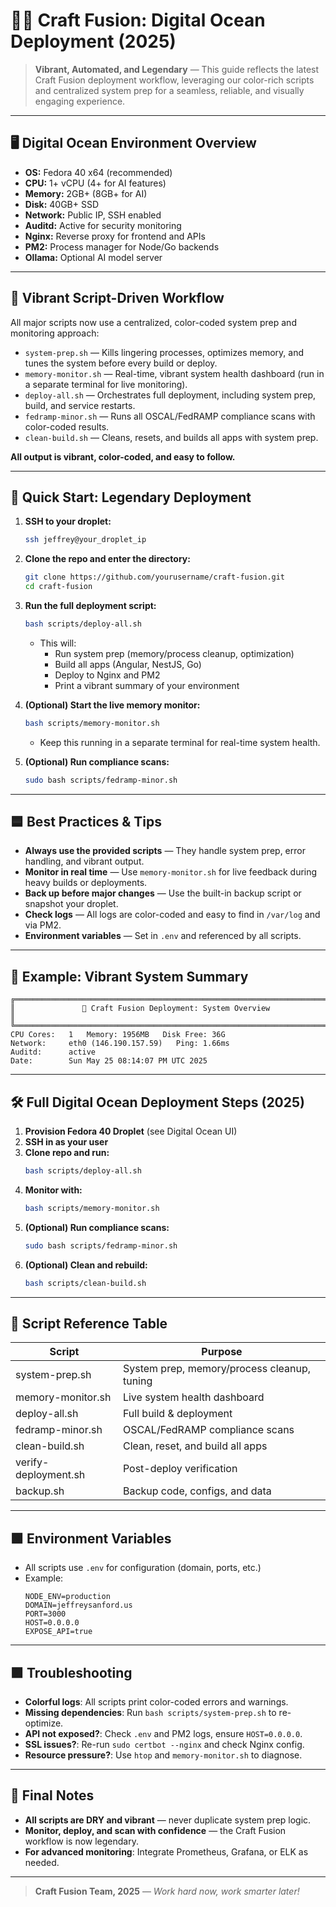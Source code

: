 <!-- Vibrant Digital Ocean Deployment Guide (2025 Edition) -->

# 🌈🚀 Craft Fusion: Digital Ocean Deployment (2025)

> **Vibrant, Automated, and Legendary** — This guide reflects the latest Craft Fusion deployment workflow, leveraging our color-rich scripts and centralized system prep for a seamless, reliable, and visually engaging experience.

---

## 🖥️ Digital Ocean Environment Overview

- **OS:** Fedora 40 x64 (recommended)
- **CPU:** 1+ vCPU (4+ for AI features)
- **Memory:** 2GB+ (8GB+ for AI)
- **Disk:** 40GB+ SSD
- **Network:** Public IP, SSH enabled
- **Auditd:** Active for security monitoring
- **Nginx:** Reverse proxy for frontend and APIs
- **PM2:** Process manager for Node/Go backends
- **Ollama:** Optional AI model server

---

## 🎨 Vibrant Script-Driven Workflow

All major scripts now use a centralized, color-coded system prep and monitoring approach:

- `system-prep.sh` — Kills lingering processes, optimizes memory, and tunes the system before every build or deploy.
- `memory-monitor.sh` — Real-time, vibrant system health dashboard (run in a separate terminal for live monitoring).
- `deploy-all.sh` — Orchestrates full deployment, including system prep, build, and service restarts.
- `fedramp-minor.sh` — Runs all OSCAL/FedRAMP compliance scans with color-coded results.
- `clean-build.sh` — Cleans, resets, and builds all apps with system prep.

**All output is vibrant, color-coded, and easy to follow.**

---

## 🚦 Quick Start: Legendary Deployment

1. **SSH to your droplet:**
   ```bash
   ssh jeffrey@your_droplet_ip
   ```
2. **Clone the repo and enter the directory:**
   ```bash
   git clone https://github.com/yourusername/craft-fusion.git
   cd craft-fusion
   ```
3. **Run the full deployment script:**
   ```bash
   bash scripts/deploy-all.sh
   ```
   - This will:
     - Run system prep (memory/process cleanup, optimization)
     - Build all apps (Angular, NestJS, Go)
     - Deploy to Nginx and PM2
     - Print a vibrant summary of your environment

4. **(Optional) Start the live memory monitor:**
   ```bash
   bash scripts/memory-monitor.sh
   ```
   - Keep this running in a separate terminal for real-time system health.

5. **(Optional) Run compliance scans:**
   ```bash
   sudo bash scripts/fedramp-minor.sh
   ```

---

## 🟦 Best Practices & Tips

- **Always use the provided scripts** — They handle system prep, error handling, and vibrant output.
- **Monitor in real time** — Use `memory-monitor.sh` for live feedback during heavy builds or deployments.
- **Back up before major changes** — Use the built-in backup script or snapshot your droplet.
- **Check logs** — All logs are color-coded and easy to find in `/var/log` and via PM2.
- **Environment variables** — Set in `.env` and referenced by all scripts.

---

## 📝 Example: Vibrant System Summary

```text
╔══════════════════════════════════════════════════════════════════════════╗
║               🚀 Craft Fusion Deployment: System Overview              ║
╚══════════════════════════════════════════════════════════════════════════╝
CPU Cores:   1   Memory: 1956MB   Disk Free: 36G
Network:     eth0 (146.190.157.59)   Ping: 1.66ms
Auditd:      active
Date:        Sun May 25 08:14:07 PM UTC 2025
```

---

## 🛠️ Full Digital Ocean Deployment Steps (2025)

1. **Provision Fedora 40 Droplet** (see Digital Ocean UI)
2. **SSH in as your user**
3. **Clone repo and run:**
   ```bash
   bash scripts/deploy-all.sh
   ```
4. **Monitor with:**
   ```bash
   bash scripts/memory-monitor.sh
   ```
5. **(Optional) Run compliance scans:**
   ```bash
   sudo bash scripts/fedramp-minor.sh
   ```
6. **(Optional) Clean and rebuild:**
   ```bash
   bash scripts/clean-build.sh
   ```

---

## 🌈 Script Reference Table

| Script                  | Purpose                                      |
|-------------------------|----------------------------------------------|
| system-prep.sh          | System prep, memory/process cleanup, tuning  |
| memory-monitor.sh       | Live system health dashboard                 |
| deploy-all.sh           | Full build & deployment                      |
| fedramp-minor.sh        | OSCAL/FedRAMP compliance scans               |
| clean-build.sh          | Clean, reset, and build all apps             |
| verify-deployment.sh    | Post-deploy verification                     |
| backup.sh               | Backup code, configs, and data               |

---

## 🟩 Environment Variables

- All scripts use `.env` for configuration (domain, ports, etc.)
- Example:
  ```env
  NODE_ENV=production
  DOMAIN=jeffreysanford.us
  PORT=3000
  HOST=0.0.0.0
  EXPOSE_API=true
  ```

---

## 🟪 Troubleshooting

- **Colorful logs**: All scripts print color-coded errors and warnings.
- **Missing dependencies**: Run `bash scripts/system-prep.sh` to re-optimize.
- **API not exposed?**: Check `.env` and PM2 logs, ensure `HOST=0.0.0.0`.
- **SSL issues?**: Re-run `sudo certbot --nginx` and check Nginx config.
- **Resource pressure?**: Use `htop` and `memory-monitor.sh` to diagnose.

---

## 🏁 Final Notes

- **All scripts are DRY and vibrant** — never duplicate system prep logic.
- **Monitor, deploy, and scan with confidence** — the Craft Fusion workflow is now legendary.
- **For advanced monitoring**: Integrate Prometheus, Grafana, or ELK as needed.

---

> **Craft Fusion Team, 2025** — _Work hard now, work smarter later!_

<!-- End of vibrant, color-themed Digital Ocean deployment guide -->
